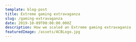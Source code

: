 ```yaml
---
template: blog-post
title: Extreme gaming extravaganza
slug: /gaming-extravaganza
date: 2019-10-09T00:00:00.000Z
description: How we scaled an Extreme gaming extravaganza
featuredImage: /assets/ACBLogo.jpg
---
```

